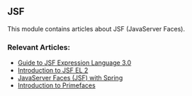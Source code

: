 ## JSF

This module contains articles about JSF (JavaServer Faces).

### Relevant Articles:
- [Guide to JSF Expression Language 3.0](https://www.baeldung.com/jsf-expression-language-el-3)
- [Introduction to JSF EL 2](https://www.baeldung.com/intro-to-jsf-expression-language)
- [JavaServer Faces (JSF) with Spring](https://www.baeldung.com/spring-jsf)
- [Introduction to Primefaces](https://www.baeldung.com/jsf-primefaces)
